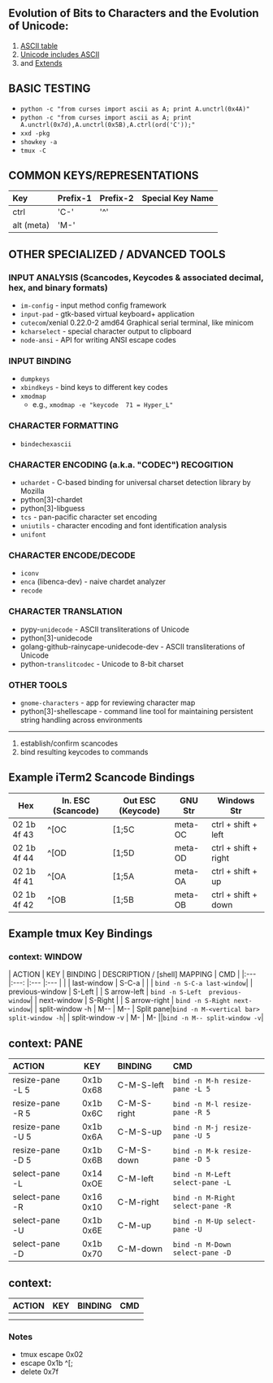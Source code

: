 

## Evolution of Bits to Characters and the Evolution of Unicode:
1. [ASCII table](http://www.asciitable.com/)
1. [Unicode includes ASCII](https://en.wikipedia.org/wiki/ASCII#Unicode)
1. and [Extends](http://www.unicode.org/charts/)


## BASIC TESTING
- `python -c "from curses import ascii as A; print A.unctrl(0x4A)"`
- `python -c "from curses import ascii as A; print A.unctrl(0x7d),A.unctrl(0x5B),A.ctrl(ord('C'));"`
- `xxd -pkg`
- `showkey -a`
- `tmux -C`

## COMMON KEYS/REPRESENTATIONS
| Key | Prefix-1 | Prefix-2 | Special Key Name
| :---| --- | --- | ---: |
| ctrl | 'C-' | '^'| |
| alt (meta) | 'M-' | | |


## OTHER SPECIALIZED / ADVANCED TOOLS

### INPUT ANALYSIS (Scancodes, Keycodes & associated decimal, hex, and binary formats)
- `im-config` - input method config framework
- `input-pad` - gtk-based virtual keyboard+ application
- `cutecom`/xenial 0.22.0-2 amd64  Graphical serial terminal, like minicom
- `kcharselect` - special character output to clipboard
- `node-ansi` - API for writing ANSI escape codes

### INPUT BINDING
- `dumpkeys`
- `xbindkeys` - bind keys to different key codes
- `xmodmap`
    - e.g., `xmodmap -e "keycode  71 = Hyper_L"`

### CHARACTER FORMATTING
- `bindechexascii`

### CHARACTER ENCODING (a.k.a. "CODEC") RECOGITION
- `uchardet` - C-based binding for universal charset detection library by Mozilla
- python[3]-chardet
- python[3]-libguess
- `tcs` - pan-pacific character set encoding
- `uniutils` - character encoding and font identification analysis
- `unifont`

### CHARACTER ENCODE/DECODE
- `iconv`
- `enca` (libenca-dev) - naive chardet analyzer
- `recode`

### CHARACTER TRANSLATION
- pypy-`unidecode` - ASCII transliterations of Unicode
- python[3]-unidecode
- golang-github-rainycape-unidecode-dev - ASCII transliterations of Unicode
- python-`translitcodec` - Unicode to 8-bit charset

### OTHER TOOLS
- `gnome-characters` - app for reviewing character map
- python[3]-shellescape - command line tool for maintaining persistent string handling across environments

* * *

1. establish/confirm scancodes
2. bind resulting keycodes to commands

## Example iTerm2 Scancode Bindings
| Hex         | In. ESC (Scancode) | Out ESC (Keycode) | GNU Str | Windows Str
|---          |---                 |---                |---      |---
| 02 1b 4f 43 | ^[OC               | [1;5C             | meta-OC | ctrl + shift + left
| 02 1b 4f 44 | ^[OD               | [1;5D             | meta-OD | ctrl + shift + right
| 02 1b 4f 41 | ^[OA               | [1;5A             | meta-OA | ctrl + shift + up
| 02 1b 4f 42 | ^[OB               | [1;5B             | meta-OB | ctrl + shift + down

## Example tmux Key Bindings

### context: WINDOW
| ACTION              | KEY              | BINDING | DESCRIPTION / [shell] MAPPING | CMD |
|:---                 |:---:             |:---      |:---          | |
| last-window         | S-C-a            | | | `bind -n S-C-a last-window`|
| previous-window     | S-Left           | | S arrow-left | `bind -n S-Left  previous-window`|
| next-window         | S-Right          | | S arrow-right | `bind -n S-Right next-window`|
| split-window -h     | M--              | M--      | Split pane|`bind -n M-<vertical bar> split-window -h`|
| split-window -v     | M-<vertical bar> | M-<vbar> ||`bind -n M-- split-window -v`|

## context: PANE
| ACTION              | KEY     | BINDING     | CMD                             |
|:---                 |:---:    |:---         |:---                             |
| resize-pane -L 5    |0x1b 0x68|C-M-S-left   |`bind -n M-h resize-pane -L 5`   |
| resize-pane -R 5    |0x1b 0x6C|C-M-S-right  |`bind -n M-l resize-pane -R 5`   |
| resize-pane -U 5    |0x1b 0x6A|C-M-S-up     |`bind -n M-j resize-pane -U 5`   |
| resize-pane -D 5    |0x1b 0x6B|C-M-S-down   |`bind -n M-k resize-pane -D 5`   |
| select-pane -L      |0x14 0xOE|C-M-left     |`bind -n M-Left select-pane -L`  |
| select-pane -R      |0x16 0x10|C-M-right    |`bind -n M-Right select-pane -R` |
| select-pane -U      |0x1b 0x6E|C-M-up       |`bind -n M-Up select-pane -U`    |
| select-pane -D      |0x1b 0x70|C-M-down     |`bind -n M-Down select-pane -D`  |

## context:
| ACTION              | KEY     | BINDING              | CMD|
|:---                 |:---:    |:---                  |:---|
|||||
|||||


### Notes
- tmux escape 0x02
- escape 0x1b ^[;
- delete 0x7f